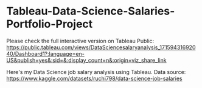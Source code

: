 # Tableau-Data-Science-Salaries-Portfolio-Project

Please check the full interactive version on Tableau Public: https://public.tableau.com/views/DataSciencesalaryanalysis_17159431692040/Dashboard1?:language=en-US&publish=yes&:sid=&:display_count=n&:origin=viz_share_link

Here's my Data Science job salary analysis using Tableau. Data source: https://www.kaggle.com/datasets/ruchi798/data-science-job-salaries
